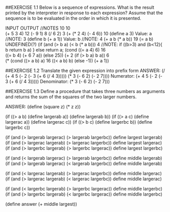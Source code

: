 ##EXERCISE 1.1
Below is a sequence of expressions. What is the result printed by the interpreter in response to each expression? Assume that the sequence is to be evaluated in the order in which it is presented.

INPUT                               OUTPUT          //NOTES
10                                  10  
(+ 5 3 4)                           12
(- 9 1)                             8
(/ 6 2)                             3
(+ (* 2 4) (- 4 6))                 10
(define a 3)                        Value: a        //NOTE: 3
(define b (+ a 1))                  Value: b        //NOTE: 4
(+ a b (* a b))                     19
(= a b)                             UNDEFINED(?)
(if (and (> b a) (< b (* a b)))     4               //NOTE: if ((b>3) and (b<12){
    b                                                           return b
    a)                                                       } else return a;
(cond ((= a 4) 6)                   16                
      ((= b 4) (+ 6 7 a))
      (else 25))
(+ 2 (if (> b a) b a))              6               
(* (cond ((> a b) a)                16
         ((< a b) b)
         (else -1))
   (+ a 1))




##EXERCISE 1.2
Translate the given expression into prefix form
ANSWER:
(/ (+ 4 5 (- 2 (- 3 (+ 6 (/ 4 3))))) (* 3 (- 6 2) (- 2 7))))
Numerator: (+ 4 5 (- 2 (- 3 (+ 6 (/ 4 3)))))
Denominator: (* 3 (- 6 2) (- 2 7)))



##EXERCISE 1.3
Define a procedure that takes three numbers as arguments and returns the sum of the squares of the two larger numbers.

ANSWER:
(define (square z) (* z z))

(if ((> a b) (define largerab a)) (define largerab b)) 
(if ((> a c) (define largerac a)) (define largerac c))
(if ((> b c) (define largerbc b)) (define largerbc c))

(if (and (> largerab largerac) (> largerab largerbc)) define largest largerab) 
(if (and (> largerac largerab) (> largerac largerbc)) define largest largerac) 
(if (and (> largerbc largerab) (> largerbc largerac)) define largest largerbc) 

(if (and (< largerab largerac) (> largerab largerbc)) define middle largerab) 
(if (and (> largerab largerac) (< largerab largerbc)) define middle largerab) 

(if (and (< largerac largerab) (> largerac largerbc)) define middle largerac) 
(if (and (> largerac largerab) (< largerac largerbc)) define middle largerac) 

(if (and (< largerbc largerab) (> largerbc largerac)) define middle largerbc) 
(if (and (> largerbc largerab) (< largerbc largerac)) define middle largerbc) 

(define answer (+ middle largest))
